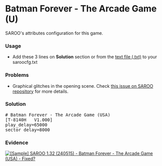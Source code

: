 # Batman Forever - The Arcade Game (U)

SAROO's attributes configuration for this game.

### Usage

- Add these 3 lines on **Solution** section or from the [text file (.txt)](./config.txt) to your saroocfg.txt

### Problems

- Graphical glitches in the opening scene. Check [this issue on SAROO repository](https://github.com/tpunix/SAROO/issues/83) for more details.

### Solution

<pre># Batman Forever - The Arcade Game (USA)
[T-8140H   V1.000]
play_delay=65000
sector_delay=8000</pre>

### Evidence

[![[Sample] SAROO 1.32 (240515) - Batman Forever - The Arcade Game (USA) - Fixed?](https://img.youtube.com/vi/er04oyAxO3M/0.jpg)](https://youtu.be/er04oyAxO3M)
